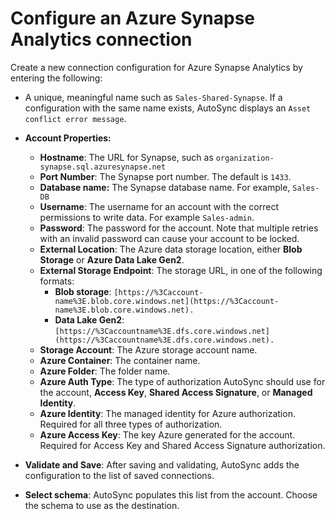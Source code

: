 # Configure an Azure Synapse Analytics connection

Create a new connection configuration for Azure Synapse Analytics by entering the following:

-   A unique, meaningful name such as `Sales-Shared-Synapse`. If a configuration with the same name exists, AutoSync displays an `Asset conflict error message`.
-   **Account Properties:**
    -   **Hostname**: The URL for Synapse, such as `organization-synapse.sql.azuresynapse.net`
    -   **Port Number**: The Synapse port number. The default is `1433`.
    -   **Database name:** The Synapse database name. For example, `Sales-DB`
    -   **Username**: The username for an account with the correct permissions to write data. For example `Sales-admin`.
    -   **Password**: The password for the account. Note that multiple retries with an invalid password can cause your account to be locked.
    -   **External Location**: The Azure data storage location, either **Blob Storage** or **Azure Data Lake Gen2**.
    -   **External Storage Endpoint**: The storage URL, in one of the following formats:
        -   **Blob storage**: `[https://%3Caccount-name%3E.blob.core.windows.net](https://%3Caccount-name%3E.blob.core.windows.net).`
        -   **Data Lake Gen2**: `[https://%3Caccountname%3E.dfs.core.windows.net](https://%3Caccountname%3E.dfs.core.windows.net).`
    -   **Storage Account**: The Azure storage account name.
    -   **Azure Container**: The container name.
    -   **Azure Folder**: The folder name.
    -   **Azure Auth Type**: The type of authorization AutoSync should use for the account, **Access Key**, **Shared Access Signature**, or **Managed Identity**.
    -   **Azure Identity**: The managed identity for Azure authorization. Required for all three types of authorization.
    -   **Azure Access Key**: The key Azure generated for the account. Required for Access Key and Shared Access Signature authorization.
-   **Validate and Save**: After saving and validating, AutoSync adds the configuration to the list of saved connections.

-   **Select schema**: AutoSync populates this list from the account. Choose the schema to use as the destination.



